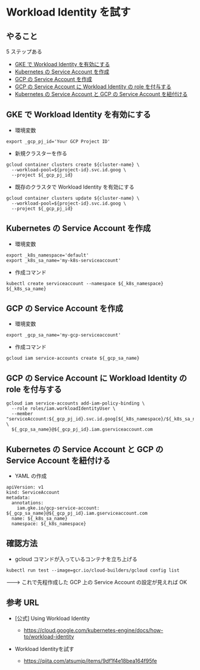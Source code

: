 # Workload Identity を試す

## やること

5 ステップある

+ [GKE で Workload Identity を有効にする](./README.md#gke-で-workload-identity-を有効にする)
+ [Kubernetes の Service Account を作成](./README.md#kubernetes-の-service-account-を作成)
+ [GCP の Service Account を作成](./README.md#gcp-の-service-account-を作成)
+ [GCP の Service Account に Workload Identity の role を付与する](./README.md#gcp-の-service-account-に-workload-identity-の-role-を付与する)
+ [Kubernetes の Service Account と GCP の Service Account を紐付ける](./README.md#kubernetes-の-service-account-と-gcp-の-service-account-を紐付ける)

## GKE で Workload Identity を有効にする

+ 環境変数

```
export _gcp_pj_id='Your GCP Project ID'
```

+ 新規クラスターを作る

```
gcloud container clusters create ${cluster-name} \
  --workload-pool=${project-id}.svc.id.goog \
  --project ${_gcp_pj_id}
```

+ 既存のクラスタで Workload Identity を有効にする

```
gcloud container clusters update ${cluster-name} \
  --workload-pool=${project-id}.svc.id.goog \
  --project ${_gcp_pj_id}
```

## Kubernetes の Service Account を作成

+ 環境変数

```
export _k8s_namespace='default'
export _k8s_sa_name='my-k8s-serviceaccount'
```

+ 作成コマンド

```
kubectl create serviceaccount --namespace ${_k8s_namespace} ${_k8s_sa_name}
```

## GCP の Service Account を作成

+ 環境変数

```
export _gcp_sa_name='my-gcp-serviceaccount'
```

+ 作成コマンド

```
gcloud iam service-accounts create ${_gcp_sa_name}
```

## GCP の Service Account に Workload Identity の role を付与する

```
gcloud iam service-accounts add-iam-policy-binding \
  --role roles/iam.workloadIdentityUser \
  --member "serviceAccount:${_gcp_pj_id}.svc.id.goog[${_k8s_namespace}/${_k8s_sa_name}]" \
  ${_gcp_sa_name}@${_gcp_pj_id}.iam.gserviceaccount.com
```

## Kubernetes の Service Account と GCP の Service Account を紐付ける

+ YAML の作成

```
apiVersion: v1
kind: ServiceAccount
metadata:
  annotations:
    iam.gke.io/gcp-service-account: ${_gcp_sa_name}@${_gcp_pj_id}.iam.gserviceaccount.com
  name: ${_k8s_sa_name}
  namespace: ${_k8s_namespace}
```


## 確認方法

+ gcloud コマンドが入っているコンテナを立ち上げる

```
kubectl run test --image=gcr.io/cloud-builders/gcloud config list
```

---> これで先程作成した GCP 上の Service Account の設定が見えれば OK

## 参考 URL

+ [公式] Using Workload Identity
  + https://cloud.google.com/kubernetes-engine/docs/how-to/workload-identity

+ Workload Identityを試す
  + https://qiita.com/atsumjp/items/9df1f4e18bea164f95fe

